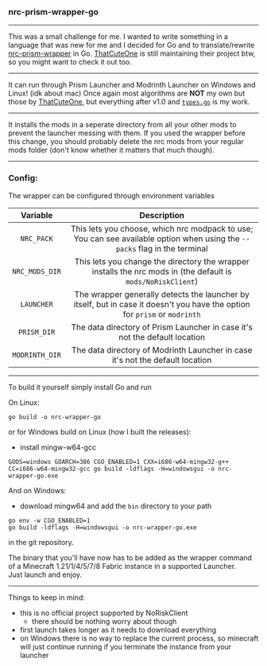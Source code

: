 ### nrc-prism-wrapper-go

---

This was a small challenge for me.
I wanted to write something in a language that was new for me and I decided for Go and to translate/rewrite [nrc-prism-wrapper](https://github.com/ThatCuteOne/nrc-prism-wrapper) in Go.
[ThatCuteOne](https://github.com/ThatCuteOne) is still maintaining their project btw, so you might want to check it out too.

---

It can run through Prism Launcher and Modrinth Launcher on Windows and Linux! (idk about mac)
Once again most algorithms are **NOT** my own but those by [ThatCuteOne](https://github.com/ThatCuteOne), but everything after v1.0 and [`types.go`](./types.go) is my work.

---

It installs the mods in a seperate directory from all your other mods to prevent the launcher messing with them.
If you used the wrapper before this change, you should probably delete the nrc mods from your regular mods folder (don't know whether it matters that much though).

---

### Config:

The wrapper can be configured through environment variables

|    Variable    |                                                        Description                                                         |
| :------------: | :------------------------------------------------------------------------------------------------------------------------: |
|   `NRC_PACK`   | This lets you choose, which nrc modpack to use; You can see available option when using the `--packs` flag in the terminal |
| `NRC_MODS_DIR` |        This lets you change the directory the wrapper installs the nrc mods in (the default is `mods/NoRiskClient`)        |
|   `LAUNCHER`   | The wrapper generally detects the launcher by itself, but in case it doesn't you have the option for `prism` or `modrinth` |
|  `PRISM_DIR`   |                         The data directory of Prism Launcher in case it's not the default location                         |
| `MODRINTH_DIR` |                       The data directory of Modrinth Launcher in case it's not the default location                        |

---

To build it yourself simply install Go and run

On Linux:

```
go build -o nrc-wrapper-go
```

or for Windows build on Linux (how I built the releases):

- install mingw-w64-gcc

```
GOOS=windows GOARCH=386 CGO_ENABLED=1 CXX=i686-w64-mingw32-g++ CC=i686-w64-mingw32-gcc go build -ldflags -H=windowsgui -o nrc-wrapper-go.exe
```

And on Windows:

- download mingw64 and add the `bin` directory to your path

```
go env -w CGO_ENABLED=1
go build -ldflags -H=windowsgui -o nrc-wrapper-go.exe
```

in the git repository.

The binary that you'll have now has to be added as the wrapper command of a Minecraft 1.21/1/4/5/7/8 Fabric instance in a supported Launcher.<br>
Just launch and enjoy.

---

Things to keep in mind:

- this is no official project supported by NoRiskClient
    - there should be nothing worry about though
- first launch takes longer as it needs to download everything
- on Windows there is no way to replace the current process, so minecraft will just continue running if you terminate the instance from your launcher
